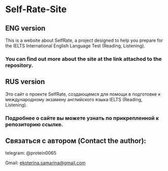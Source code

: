 # Self-Rate-Site

## ENG version

This is a website about SelfRate, a project designed to help you prepare for the IELTS International English Language Test (Reading, Listening). 

### You can find out more about the site at the link attached to the repository.


## RUS version

Это сайт о проекте SelfRate, создающемся для помощи в подготовке к международному экзамену английского языка IELTS (Reading, Listening). 

### Подробнее о сайте вы можете узнать по прикрепленной к репозиторию ссылке.


## Связаться с автором (Contact the author):

telegram: @protein0065

Gmail: ekoterina.samarina@gmail.com
